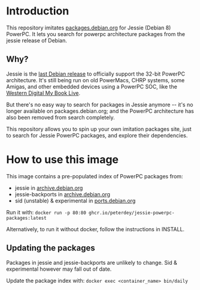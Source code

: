 # Introduction
This repository imitates [packages.debian.org](https://www.debian.org/distrib/packages) for Jessie (Debian 8) PowerPC.
It lets you search for powerpc architecture packages from the jessie release of Debian.

## Why?
Jessie is the [last Debian release](https://www.debian.org/ports/powerpc/#powerpc) to officially support the 32-bit PowerPC architecture.  It's still being run on old PowerMacs, CHRP systems, some Amigas, and other embedded devices using a PowerPC SOC, like the [Western Digital My Book Live](https://github.com/ewaldc/My-Book-Live).

But there's no easy way to search for packages in Jessie anymore -- it's no longer available on packages.debian.org; and the PowerPC architecture has also been removed from search completely.

This repository allows you to spin up your own imitation packages site, just to search for Jessie PowerPC packages, and explore their dependencies.

# How to use this image
This image contains a pre-populated index of PowerPC packages from:
 - jessie in [archive.debian.org](http://archive.debian.org/)
 - jessie-backports in [archive.debian.org](http://archive.debian.org/)
 - sid (unstable) & experimental in [ports.debian.org](https://www.ports.debian.org/)

Run it with:
`docker run -p 80:80 ghcr.io/peterdey/jessie-powerpc-packages:latest`

Alternatively, to run it without docker, follow the instructions in INSTALL.

## Updating the packages
Packages in jessie and jessie-backports are unlikely to change.
Sid & experimental however may fall out of date.

Update the package index with:
`docker exec <container_name> bin/daily`